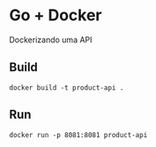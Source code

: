 # Go + Docker
Dockerizando uma API

## Build
```
docker build -t product-api .
```

## Run
```
docker run -p 8081:8081 product-api
```
